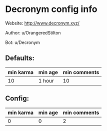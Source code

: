 # Decronym config info

Website: http://www.decronym.xyz/

Author: u/OrangeredStilton

Bot: u/Decronym

## Defaults: 

| min karma | min age | min comments |
|---|---|---|
| 10 | 1 hour | 10 |

## Config:

| min karma | min age | min comments |
|---|---|---|
| 0 | 0 | 2 |
